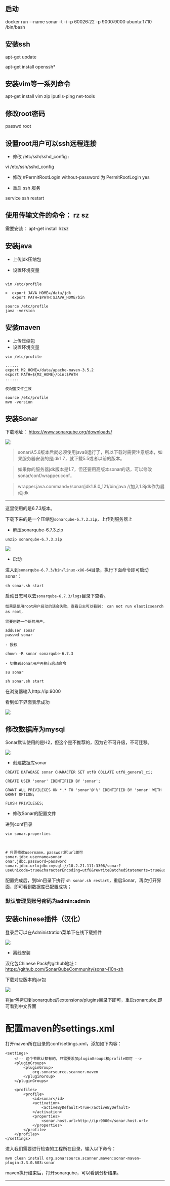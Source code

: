 
## 启动

docker run --name sonar -t -i -p 60026:22 -p 9000:9000 ubuntu:17.10 /bin/bash

## 安装ssh

apt-get update

apt-get install openssh*

## 安装vim等一系列命令


apt-get install vim zip iputils-ping net-tools


## 修改root密码

passwd root

## 设置root用户可以ssh远程连接

- 修改 /etc/ssh/sshd_config :

vi /etc/ssh/sshd_config

- 修改 #PermitRootLogin without-password
为 PermitRootLogin yes


- 重启 ssh  服务

service ssh restart

## 使用传输文件的命令： rz  sz
需要安装：  apt-get install lrzsz


## 安装java

- 上传jdk压缩包

- 设置环境变量

```

vim /etc/profile

>  export JAVA_HOME=/data/jdk
   export PATH=$PATH:$JAVA_HOME/bin

source /etc/profile
java -version

```


## 安装maven

- 上传压缩包
- 设置环境变量


```
vim /etc/profile

......
export M2_HOME=/data/apache-maven-3.5.2
export PATH=${M2_HOME}/bin:$PATH
......

使配置文件生效

source /etc/profile
mvn -version

```

## 安装Sonar

下载地址： https://www.sonarqube.org/downloads/

![](img/mk-1.png)

> sonar从5.6版本后就必须使用java8运行了，所以下载时需要注意版本，如果服务器安装的是jdk1.7，就下载5.5或者以前的版本。

> 如果你的服务器jdk版本是1.7，但还要用高版本sonar的话，可以修改sonar/conf/wrapper.conf，

>  wrapper.java.command=/sonar/jdk1.8.0_121/bin/java  //加入1.8jdk作为启动jdk


---

这里使用的是6.7.3版本。

下载下来的是一个压缩包`sonarqube-6.7.3.zip`，上传到服务器上

- 解压sonarqube-6.7.3.zip

```
unzip sonarqube-6.7.3.zip
```

![](img/mk-4.png)

- 启动

进入到`sonarqube-6.7.3/bin/linux-x86-64`目录，执行下面命令即可启动sonar：

```
sh sonar.sh start
```

启动日志可以去`sonarqube-6.7.3/logs`目录下查看。


```
如果是使用root用户启动的话会失败，查看日志可以看到： can not run elasticsearch as root，

需要创建一个新的用户，

adduser sonar
passwd sonar

- 授权

chown -R sonar sonarqube-6.7.3

- 切换到sonar用户再执行启动命令

su sonar

sh sonar.sh start
```

在浏览器输入http://ip:9000

看到如下界面表示成功

![](img/mk-2.png)



## 修改数据库为mysql


Sonar默认使用的是H2，但这个是不推荐的，因为它不可升级，不可迁移。

![](img/mk-3.png)

- 创建数据库sonar

```
CREATE DATABASE sonar CHARACTER SET utf8 COLLATE utf8_general_ci;

CREATE USER 'sonar' IDENTIFIED BY 'sonar';

GRANT ALL PRIVILEGES ON *.* TO 'sonar'@'%' IDENTIFIED BY 'sonar' WITH GRANT OPTION;

FLUSH PRIVILEGES;
```

- 修改Sonar的配置文件

进到conf目录

```
vim sonar.properties



# 只需修改username，password和url即可
sonar.jdbc.username=sonar
onar.jdbc.password=password
sonar.jdbc.url=jdbc:mysql://10.2.21.111:3306/sonar?useUnicode=true&characterEncoding=utf8&rewriteBatchedStatements=true&useConfigs=maxPerformance&useSSL=false

```



配置完成后，到bin目录下执行 `sh sonar.sh restart`，重启Sonar，再次打开界面，即可看到数据库已配置成功；



### 默认管理员账号密码为admin:admin


## 安装chinese插件（汉化）

登录后可以在Administration菜单下在线下载插件

![](img/mk-5.png)


- 离线安装

汉化包Chinese Pack的github地址：https://github.com/SonarQubeCommunity/sonar-l10n-zh

下载对应版本的jar包

![](img/mk-6.png)

将jar包拷贝到sonarqube的extensions/plugins目录下即可，重启sonarqube,即可看到中文界面





# 配置maven的settings.xml
打开maven所在目录的conf\settings.xml，添加如下内容：


```
<settings>		
	<!-- 这个节默认都有的，只需要添加pluginGroups和profile即可 -->    
	<pluginGroups>        
		<pluginGroup>
			org.sonarsource.scanner.maven
		</pluginGroup>    
	</pluginGroups>    

	<profiles>        
		<profile>            
			<id>sonar</id>            
			<activation>                
				<activeByDefault>true</activeByDefault>            
			</activation>            
			<properties>                
				<sonar.host.url>http://ip:9000</sonar.host.url>            
			</properties>        
		</profile>     
	</profiles>
</settings>
```

进入我们需要进行检查的工程所在目录，输入以下命令：

```
mvn clean install org.sonarsource.scanner.maven:sonar-maven-plugin:3.3.0.603:sonar
```

maven执行结束后，打开sonarqube，可以看到分析结果。













---
